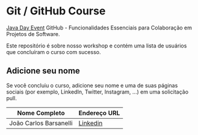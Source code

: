 # Git / GitHub Course

[Java Day Event](https://javanoroeste.com.br/javanoroeste/javaday_riopreto/) GitHub - Funcionalidades Essenciais para Colaboração em Projetos de Software.

Este repositório é sobre nosso workshop e contém uma lista de usuários que concluíram o curso com sucesso.

## Adicione seu nome

Se você concluiu o curso, adicione seu nome e uma de suas páginas sociais (por exemplo, LinkedIn, Twitter, Instagram, ...) em uma solicitação pull.

|Nome Completo| Endereço URL | 
|--|--| 
| João Carlos Barsanelli | [Linkedin](www.linkedin.com/in/joão-carlos-barsanelli) |

